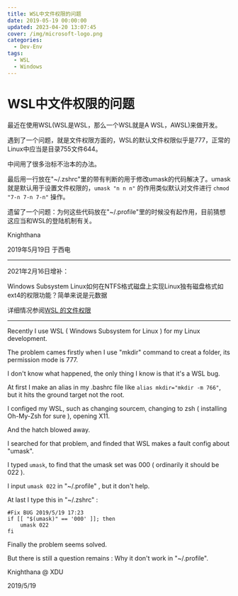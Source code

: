 ```yaml
---
title: WSL中文件权限的问题
date: 2019-05-19 00:00:00
updated: 2023-04-20 13:07:45
cover: /img/microsoft-logo.png
categories:
  - Dev-Env
tags:
  - WSL
  - Windows
---
```


# WSL中文件权限的问题

最近在使用WSL(WSL是WSL，那么一个WSL就是A WSL，AWSL)来做开发。

遇到了一个问题，就是文件权限方面的，WSL的默认文件权限似乎是777，正常的Linux中应当是目录755文件644。

中间用了很多治标不治本的办法。

最后用一行放在"~/.zshrc"里的带有判断的用于修改umask的代码解决了。umask就是默认用于设置文件权限的，`umask "n n n"` 的作用类似默认对文件进行 `chmod "7-n 7-n 7-n"` 操作。

遗留了一个问题：为何这些代码放在"~/.profile"里的时候没有起作用，目前猜想这应当和WSL的登陆机制有关。

Knighthana

2019年5月19日 于西电

------------------------------------

2021年2月16日增补：

Windows Subsystem Linux如何在NTFS格式磁盘上实现Linux独有磁盘格式如ext4的权限功能？简单来说是元数据

详细情况参阅[WSL 的文件权限](https://docs.microsoft.com/zh-cn/windows/wsl/file-permissions)

------------------------------------

Recently I use WSL ( Windows Subsystem for Linux ) for my Linux development.

The problem cames firstly when I use "mkdir" command to creat a folder, its permission mode is 777.

I don't know what happened, the only thing I know is that it's a WSL bug.

At first I make an alias in my .bashrc file like `alias mkdir="mkdir -m 766"`, but it hits the ground target not the root.

I configed my WSL, such as changing sourcem, changing to zsh ( installing Oh-My-Zsh for sure ), opening X11.

And the hatch blowed away.

I searched for that problem, and finded that WSL makes a fault config about "umask".

I typed `umask`, to find that the umask set was 000 ( ordinarily it should be 022 ).

I input `umask 022` in "~/.profile" , but it don't help.

At last I type this in "~/.zshrc" :

```shell
#Fix BUG 2019/5/19 17:23
if [[ "$(umask)" == '000' ]]; then
    umask 022
fi
```

Finally the problem seems solved.

But there is still a question remains : Why it don't work in "~/.profile".

Knighthana @ XDU

2019/5/19
